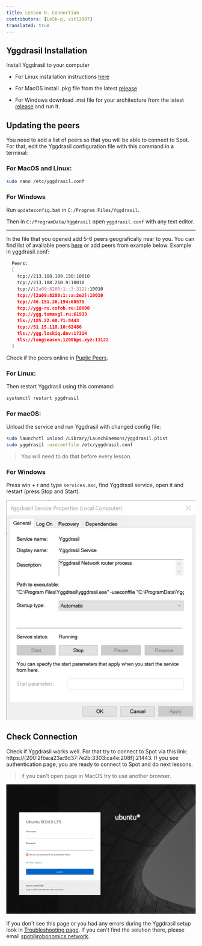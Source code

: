 ```yaml
---
title: Lesson 0. Connection
contributors: [LoSk-p, vitl2907]
translated: true
---
```


## Yggdrasil Installation

Install Yggdrasil to your computer

* For Linux installation instructions [here](https://yggdrasil-network.github.io/installation-linux-deb.html)

* For MacOS install .pkg file from the latest [release](https://github.com/yggdrasil-network/yggdrasil-go/releases)

* For Windows download .msi file for your architecture from the latest [release](https://github.com/yggdrasil-network/yggdrasil-go/releases) and run it.

## Updating the peers

You need to add a list of peers so that you will be able to connect to Spot. For that, edit the Yggdrasil configuration file with this command in a terminal:

### For MacOS and Linux:

```bash
sudo nano /etc/yggdrasil.conf
```

### For Windows 
Run `updateconfig.bat` in `C:/Program Files/Yggdrasil`. 

Then in `C:/ProgramData/Yggdrasil` open `yggdrasil.conf` with any text editor.

---

In the file that you opened add 5-6 peers geografically near to you. You can find list of available peers [here](https://github.com/yggdrasil-network/public-peers) or add peers from example below. Example in yggdrasil.conf:

```bash
  Peers:
  [
    tcp://213.188.199.150:10010
    tcp://213.188.210.9:10010
    tcp://[2a09:8280:1::3:312]:10010
    tcp://[2a09:8280:1::a:2e2]:10010
    tcp://46.151.26.194:60575
    tcp://ygg-ru.cofob.ru:18000
    tcp://ygg.tomasgl.ru:61933
    tls://185.22.60.71:8443
    tcp://51.15.118.10:62486
    tls://ygg.loskiq.dev:17314
    tls://longseason.1200bps.xyz:13122
  ]
  ```
Check if the peers online in [Puplic Peers](https://publicpeers.neilalexander.dev/).

### For Linux:

Then restart Yggdrasil using this command:

```bash
systemctl restart yggdrasil
```
### For macOS:

Unload the service and run Yggdrasil with changed config file:

```bash
sudo launchctl unload /Library/LaunchDaemons/yggdrasil.plist
sudo yggdrasil -useconffile /etc/yggdrasil.conf
```
> You will need to do that before every lesson.

### For Windows

Press win + r and type `services.msc`, find Yggdrasil service, open it and restart (press Stop and Start).

![win-service](../images/spot/spot-windows.jpg)

## Check Connection

Check if Yggdrasil works well. For that try to connect to Spot via this link: https://[200:2fba:a23a:9d37:7e2b:3303:ca4e:208f]:21443. If you see authentication page, you are ready to connect to Spot and do next lessons.

> If you can't open page in MacOS try to use another browser.

![log_in](../images/spot/less1-login.jpg)

If you don't see this page or you had any errors during the Yggdrasil setup look in [Troubleshooting page](/docs/spot-troubleshooting). If you can't find the solution there, please email spot@robonomics.network.